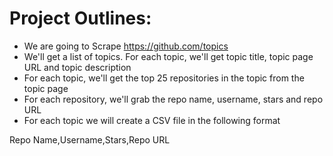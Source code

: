 # Project Outlines:
- We are going to Scrape https://github.com/topics
- We'll get a list of topics. For each topic, we'll get topic title, topic page URL and topic description
- For each topic, we'll get the top 25 repositories in the topic from the topic page
- For each repository, we'll grab the repo name, username, stars and repo URL
- For each topic we will create a CSV file in the following format
     
 Repo Name,Username,Stars,Repo URL
  
